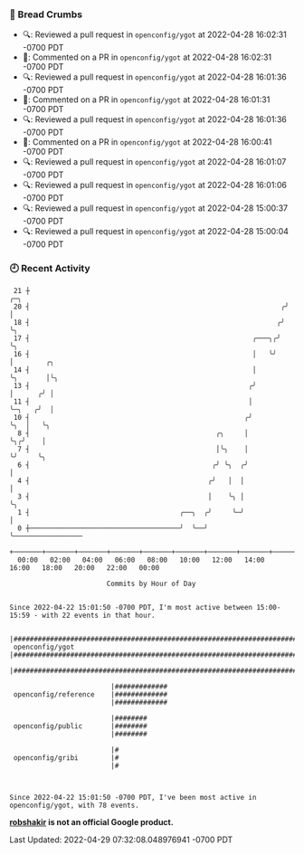 ### 🍞 Bread Crumbs

 * 🔍: Reviewed a pull request in  `openconfig/ygot` at 2022-04-28 16:02:31 -0700 PDT
 * 💬: Commented on a PR in  `openconfig/ygot` at 2022-04-28 16:02:31 -0700 PDT
 * 🔍: Reviewed a pull request in  `openconfig/ygot` at 2022-04-28 16:01:36 -0700 PDT
 * 💬: Commented on a PR in  `openconfig/ygot` at 2022-04-28 16:01:31 -0700 PDT
 * 🔍: Reviewed a pull request in  `openconfig/ygot` at 2022-04-28 16:01:36 -0700 PDT
 * 💬: Commented on a PR in  `openconfig/ygot` at 2022-04-28 16:00:41 -0700 PDT
 * 🔍: Reviewed a pull request in  `openconfig/ygot` at 2022-04-28 16:01:07 -0700 PDT
 * 🔍: Reviewed a pull request in  `openconfig/ygot` at 2022-04-28 16:01:06 -0700 PDT
 * 🔍: Reviewed a pull request in  `openconfig/ygot` at 2022-04-28 15:00:37 -0700 PDT
 * 🔍: Reviewed a pull request in  `openconfig/ygot` at 2022-04-28 15:00:04 -0700 PDT

### 🕘 Recent Activity
```
 21 ┼                                                               ╭─╮
 20 ┤                                                              ╭╯ │
 18 ┤                                                             ╭╯  ╰╮
 17 ┤                                                       ╭───╮╭╯    ╰╮
 16 ┤                                                       │   ╰╯      │        ╭╮
 14 ┤                                                       │           ╰╮       │╰╮
 13 ┤                                                      ╭╯            │      ╭╯ │
 11 ┤                                                      │             ╰─╮   ╭╯  │
 10 ┤                                                     ╭╯               ╰╮  │   ╰╮
  8 ┤                                              ╭╮     │                 ╰╮╭╯    │
  7 ┤                                              │╰╮    │                  ╰╯     ╰╮
  6 ┤                                             ╭╯ ╰╮  ╭╯                          │
  4 ┤                                            ╭╯   │  │                           │
  3 ┤                                            │    ╰╮ │                           ╰╮
  1 ┤                                     ╭──╮  ╭╯     ╰─╯                            │
  0 ┼─────────────────────────────────────╯  ╰──╯                                     ╰─────────────────
    +───────+───────+───────+───────+───────+───────+───────+───────+───────+───────+───────+───────+────
  00:00   02:00   04:00   06:00   08:00   10:00   12:00   14:00   16:00   18:00   20:00   22:00   00:00   

						Commits by Hour of Day


Since 2022-04-22 15:01:50 -0700 PDT, I'm most active between 15:00-15:59 - with 22 events in that hour.

```



```
                         |##############################################################################
 openconfig/ygot         |##############################################################################
                         |##############################################################################

                         |#############
 openconfig/reference    |#############
                         |#############

                         |########
 openconfig/public       |########
                         |########

                         |#
 openconfig/gribi        |#
                         |#



Since 2022-04-22 15:01:50 -0700 PDT, I've been most active in openconfig/ygot, with 78 events.

```
**[robshakir](mailto:robjs@google.com) is not an official Google product.**  


Last Updated: 2022-04-29 07:32:08.048976941 -0700 PDT

